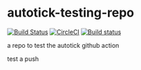 # autotick-testing-repo
[![Build Status](https://travis-ci.com/beckermr/autotick-testing-repo.svg?branch=master)](https://travis-ci.com/beckermr/autotick-testing-repo) [![CircleCI](https://circleci.com/gh/beckermr/autotick-testing-repo.svg?style=svg)](https://circleci.com/gh/beckermr/autotick-testing-repo) [![Build status](https://ci.appveyor.com/api/projects/status/0967eev3w0527apu?svg=true)](https://ci.appveyor.com/project/beckermr/autotick-testing-repo-ntvre)

a repo to test the autotick github action

test a push

